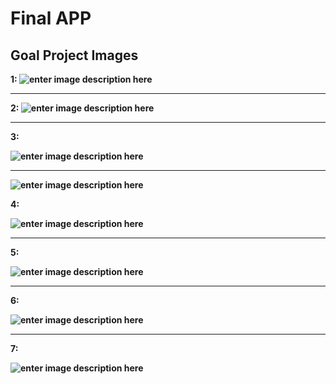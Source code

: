 # Final APP

## Goal Project Images

<b> 1:
![enter image description here](https://raw.githubusercontent.com/Hqko01/vize_app/main/goal/IMG_20240410_223612_460.jpg)<hr>

<b> 2:
![enter image description here](https://raw.githubusercontent.com/Hqko01/vize_app/main/goal/IMG_20240410_223612_802.jpg)
<hr>
<b> 3:

![enter image description here](https://raw.githubusercontent.com/Hqko01/vize_app/main/goal/IMG_20240410_223612_622.jpg)
<hr>

![enter image description here](https://raw.githubusercontent.com/Hqko01/vize_app/main/goal/IMG_20240410_223612_188.jpg)

<b> 4:

![enter image description here](https://raw.githubusercontent.com/Hqko01/vize_app/main/goal/IMG_20240410_223612_230.jpg)
<hr>
<b> 5:

![enter image description here](https://raw.githubusercontent.com/Hqko01/vize_app/main/goal/IMG_20240410_223612_431.jpg)
<hr>
<b> 6:

![enter image description here](https://raw.githubusercontent.com/Hqko01/vize_app/main/goal/IMG_20240410_223612_207.jpg)
<hr>
<b> 7:

![enter image description here](https://raw.githubusercontent.com/Hqko01/vize_app/main/goal/IMG_20240410_223612_777.jpg)
